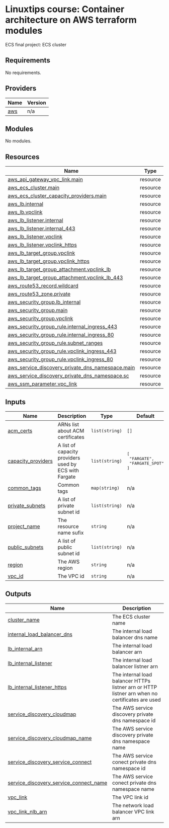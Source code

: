 <!-- BEGIN_TF_DOCS -->
# Linuxtips course: Container architecture on AWS terraform modules

ECS final project: ECS cluster

## Requirements

No requirements.

## Providers

| Name | Version |
|------|---------|
| <a name="provider_aws"></a> [aws](#provider\_aws) | n/a |

## Modules

No modules.

## Resources

| Name | Type |
|------|------|
| [aws_api_gateway_vpc_link.main](https://registry.terraform.io/providers/hashicorp/aws/latest/docs/resources/api_gateway_vpc_link) | resource |
| [aws_ecs_cluster.main](https://registry.terraform.io/providers/hashicorp/aws/latest/docs/resources/ecs_cluster) | resource |
| [aws_ecs_cluster_capacity_providers.main](https://registry.terraform.io/providers/hashicorp/aws/latest/docs/resources/ecs_cluster_capacity_providers) | resource |
| [aws_lb.internal](https://registry.terraform.io/providers/hashicorp/aws/latest/docs/resources/lb) | resource |
| [aws_lb.vpclink](https://registry.terraform.io/providers/hashicorp/aws/latest/docs/resources/lb) | resource |
| [aws_lb_listener.internal](https://registry.terraform.io/providers/hashicorp/aws/latest/docs/resources/lb_listener) | resource |
| [aws_lb_listener.internal_443](https://registry.terraform.io/providers/hashicorp/aws/latest/docs/resources/lb_listener) | resource |
| [aws_lb_listener.vpclink](https://registry.terraform.io/providers/hashicorp/aws/latest/docs/resources/lb_listener) | resource |
| [aws_lb_listener.vpclink_https](https://registry.terraform.io/providers/hashicorp/aws/latest/docs/resources/lb_listener) | resource |
| [aws_lb_target_group.vpclink](https://registry.terraform.io/providers/hashicorp/aws/latest/docs/resources/lb_target_group) | resource |
| [aws_lb_target_group.vpclink_https](https://registry.terraform.io/providers/hashicorp/aws/latest/docs/resources/lb_target_group) | resource |
| [aws_lb_target_group_attachment.vpclink_lb](https://registry.terraform.io/providers/hashicorp/aws/latest/docs/resources/lb_target_group_attachment) | resource |
| [aws_lb_target_group_attachment.vpclink_lb_443](https://registry.terraform.io/providers/hashicorp/aws/latest/docs/resources/lb_target_group_attachment) | resource |
| [aws_route53_record.wildcard](https://registry.terraform.io/providers/hashicorp/aws/latest/docs/resources/route53_record) | resource |
| [aws_route53_zone.private](https://registry.terraform.io/providers/hashicorp/aws/latest/docs/resources/route53_zone) | resource |
| [aws_security_group.lb_internal](https://registry.terraform.io/providers/hashicorp/aws/latest/docs/resources/security_group) | resource |
| [aws_security_group.main](https://registry.terraform.io/providers/hashicorp/aws/latest/docs/resources/security_group) | resource |
| [aws_security_group.vpclink](https://registry.terraform.io/providers/hashicorp/aws/latest/docs/resources/security_group) | resource |
| [aws_security_group_rule.internal_ingress_443](https://registry.terraform.io/providers/hashicorp/aws/latest/docs/resources/security_group_rule) | resource |
| [aws_security_group_rule.internal_ingress_80](https://registry.terraform.io/providers/hashicorp/aws/latest/docs/resources/security_group_rule) | resource |
| [aws_security_group_rule.subnet_ranges](https://registry.terraform.io/providers/hashicorp/aws/latest/docs/resources/security_group_rule) | resource |
| [aws_security_group_rule.vpclink_ingress_443](https://registry.terraform.io/providers/hashicorp/aws/latest/docs/resources/security_group_rule) | resource |
| [aws_security_group_rule.vpclink_ingress_80](https://registry.terraform.io/providers/hashicorp/aws/latest/docs/resources/security_group_rule) | resource |
| [aws_service_discovery_private_dns_namespace.main](https://registry.terraform.io/providers/hashicorp/aws/latest/docs/resources/service_discovery_private_dns_namespace) | resource |
| [aws_service_discovery_private_dns_namespace.sc](https://registry.terraform.io/providers/hashicorp/aws/latest/docs/resources/service_discovery_private_dns_namespace) | resource |
| [aws_ssm_parameter.vpc_link](https://registry.terraform.io/providers/hashicorp/aws/latest/docs/resources/ssm_parameter) | resource |

## Inputs

| Name | Description | Type | Default | Required |
|------|-------------|------|---------|:--------:|
| <a name="input_acm_certs"></a> [acm\_certs](#input\_acm\_certs) | ARNs list about ACM certificates | `list(string)` | `[]` | no |
| <a name="input_capacity_providers"></a> [capacity\_providers](#input\_capacity\_providers) | A list of capacity providers used by ECS with Fargate | `list(string)` | <pre>[<br>  "FARGATE",<br>  "FARGATE_SPOT"<br>]</pre> | no |
| <a name="input_common_tags"></a> [common\_tags](#input\_common\_tags) | Common tags | `map(string)` | n/a | yes |
| <a name="input_private_subnets"></a> [private\_subnets](#input\_private\_subnets) | A list of private subnet id | `list(string)` | n/a | yes |
| <a name="input_project_name"></a> [project\_name](#input\_project\_name) | The resource name sufix | `string` | n/a | yes |
| <a name="input_public_subnets"></a> [public\_subnets](#input\_public\_subnets) | A list of public subnet id | `list(string)` | n/a | yes |
| <a name="input_region"></a> [region](#input\_region) | The AWS region | `string` | n/a | yes |
| <a name="input_vpc_id"></a> [vpc\_id](#input\_vpc\_id) | The VPC id | `string` | n/a | yes |

## Outputs

| Name | Description |
|------|-------------|
| <a name="output_cluster_name"></a> [cluster\_name](#output\_cluster\_name) | The ECS cluster name |
| <a name="output_internal_load_balancer_dns"></a> [internal\_load\_balancer\_dns](#output\_internal\_load\_balancer\_dns) | The internal load balancer dns name |
| <a name="output_lb_internal_arn"></a> [lb\_internal\_arn](#output\_lb\_internal\_arn) | The internal load balancer arn |
| <a name="output_lb_internal_listener"></a> [lb\_internal\_listener](#output\_lb\_internal\_listener) | The internal load balancer listner arn |
| <a name="output_lb_internal_listener_https"></a> [lb\_internal\_listener\_https](#output\_lb\_internal\_listener\_https) | The internal load balancer HTTPs listner arn or HTTP listner arn when no certificates are used |
| <a name="output_service_discovery_cloudmap"></a> [service\_discovery\_cloudmap](#output\_service\_discovery\_cloudmap) | The AWS service discovery private dns namespace id |
| <a name="output_service_discovery_cloudmap_name"></a> [service\_discovery\_cloudmap\_name](#output\_service\_discovery\_cloudmap\_name) | The AWS service discovery private dns namespace name |
| <a name="output_service_discovery_service_connect"></a> [service\_discovery\_service\_connect](#output\_service\_discovery\_service\_connect) | The AWS service conect private dns namespace id |
| <a name="output_service_discovery_service_connect_name"></a> [service\_discovery\_service\_connect\_name](#output\_service\_discovery\_service\_connect\_name) | The AWS service conect private dns namespace name |
| <a name="output_vpc_link"></a> [vpc\_link](#output\_vpc\_link) | The VPC link id |
| <a name="output_vpc_link_nlb_arn"></a> [vpc\_link\_nlb\_arn](#output\_vpc\_link\_nlb\_arn) | The network load balancer VPC link arn |
<!-- END_TF_DOCS -->